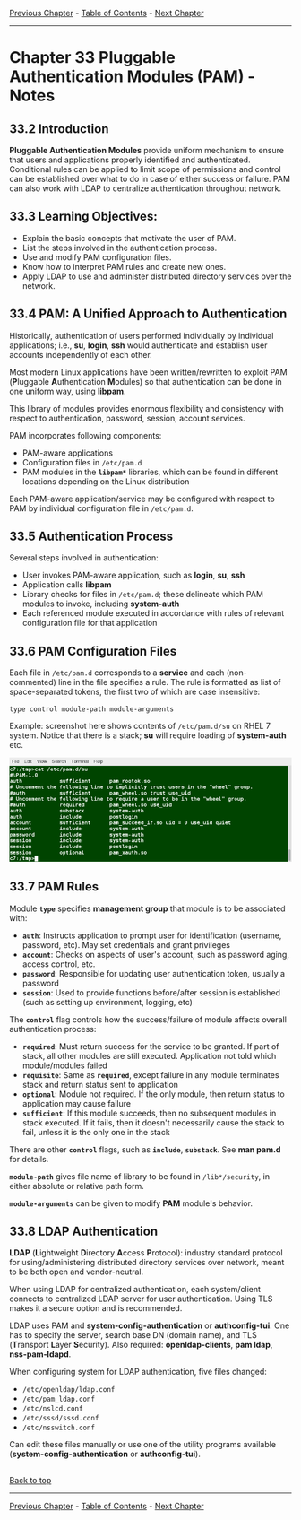 [Previous Chapter](../Ch32-fpo/notes_Ch32.md) - [Table of Contents](../README.md#table-of-contents) - [Next Chapter](../Ch34-networkaddresses/notes_Ch34.md)

---

# Chapter 33 Pluggable Authentication Modules (PAM) - Notes

## 33.2 Introduction
**Pluggable Authentication Modules** provide uniform mechanism to ensure that users and applications properly identified and authenticated. Conditional rules can be applied to limit scope of permissions and control can be established over what to do in case of either success or failure. PAM can also work with LDAP to centralize authentication throughout network.

## 33.3 Learning Objectives:
- Explain the basic concepts that motivate the user of PAM.
- List the steps involved in the authentication process.
- Use and modify PAM configuration files.
- Know how to interpret PAM rules and create new ones.
- Apply LDAP to use and administer distributed directory services over the network.


## 33.4 PAM: A Unified Approach to Authentication
Historically, authentication of users performed individually by individual applications; i.e., **su**, **login**, **ssh** would authenticate and establish user accounts independently of each other.

Most modern Linux applications have been written/rewritten to exploit PAM (<strong>P</strong>luggable <strong>A</strong>uthentication <strong>M</strong>odules) so that authentication can be done in one uniform way, using **libpam**.

This library of modules provides enormous flexibility and consistency with respect to authentication, password, session, account services.

PAM incorporates following components:
- PAM-aware applications
- Configuration files in `/etc/pam.d`
- PAM modules in the **`libpam*`** libraries, which can be found in different locations depending on the Linux distribution

Each PAM-aware application/service may be configured with respect to PAM by individual configuration file in `/etc/pam.d`.


## 33.5 Authentication Process
Several steps involved in authentication:
- User invokes PAM-aware application, such as **login**, **su**, **ssh**
- Application calls **libpam**
- Library checks for files in `/etc/pam.d`; these delineate which PAM modules to invoke, including **system-auth**
- Each referenced module executed in accordance with rules of relevant configuration file for that application


## 33.6 PAM Configuration Files
Each file in `/etc/pam.d` corresponds to a **service** and each (non-commented) line in the file specifies a rule. The rule is formatted as list of space-separated tokens, the first two of which are case insensitive:
```shell
type control module-path module-arguments
```
Example: screenshot here shows contents of `/etc/pam.d/su` on RHEL 7 system. Notice that there is a stack; **su** will require loading of **system-auth** etc.

![pamsu](../images/pamsu.png)


## 33.7 PAM Rules
Module **`type`** specifies **management group** that module is to be associated with:
- **`auth`**: Instructs application to prompt user for identification (username, password, etc). May set credentials and grant privileges
- **`account`**: Checks on aspects of user's account, such as password aging, access control, etc.
- **`password`**: Responsible for updating user authentication token, usually a password
- **`session`**: Used to provide functions before/after session is established (such as setting up environment, logging, etc)

The **`control`** flag controls how the success/failure of module affects overall authentication process:
- **`required`**: Must return success for the service to be granted. If part of stack, all other modules are still executed. Application not told which module/modules failed
- **`requisite`**: Same as **`required`**, except failure in any module terminates stack and return status sent to application
- **`optional`**: Module not required. If the only module, then return status to application may cause failure
- **`sufficient`**: If this module succeeds, then no subsequent modules in stack executed. If it fails, then it doesn't necessarily cause the stack to fail, unless it is the only one in the stack

There are other **`control`** flags, such as **`include`**, **`substack`**. See **man pam.d** for details.

**`module-path`** gives file name of library to be found in `/lib*/security`, in either absolute or relative path form.

**`module-arguments`** can be given to modify **PAM** module's behavior.


## 33.8 LDAP Authentication
**LDAP** (<strong>L</strong>ightweight <strong>D</strong>irectory <strong>A</strong>ccess <strong>P</strong>rotocol): industry standard protocol for using/administering distributed directory services over network, meant to be both open and vendor-neutral.

When using LDAP for centralized authentication, each system/client connects to centralized LDAP server for user authentication. Using TLS makes it a secure option and is recommended.

LDAP uses PAM and **system-config-authentication** or **authconfig-tui**. One has to specify the server, search base DN (domain name), and TLS (<strong>T</strong>ransport <strong>L</strong>ayer <strong>S</strong>ecurity). Also required: **openldap-clients**, **pam ldap**, **nss-pam-ldapd**.

When configuring system for LDAP authentication, five files changed:
- `/etc/openldap/ldap.conf`
- `/etc/pam_ldap.conf`
- `/etc/nslcd.conf`
- `/etc/sssd/sssd.conf`
- `/etc/nsswitch.conf`

Can edit these files manually or use one of the utility programs available (**system-config-authentication** or **authconfig-tui**).





##

[Back to top](#)

---

[Previous Chapter](../Ch32-fpo/notes_Ch32.md) - [Table of Contents](../README.md#table-of-contents) - [Next Chapter](../Ch34-networkaddresses/notes_Ch34.md)
